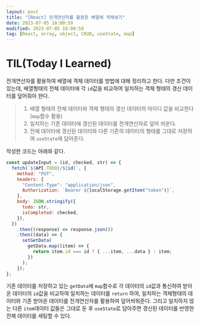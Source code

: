 ```yaml
---
layout: post
title: "[React] 전개연산자를 활용한 배열에 객체넣기"
date: 2023-07-05 18:00:59
modified: 2023-07-05 18:00:59
tag: [React, array, object, CRUD, useState, map]
---
```


# TIL(Today I Learned)

전개연산자를 활용하여 배열에 객체 데이터를 방법에 대해 정리하고 한다.
다만 조건이 있는데,
배열형태의 전체 데이터에 각 `id`값을 비교하여 일치하는 객체 형태의 갱신 데이터를 덮어줘야 한다.

> 1. 배열 형태의 전체 데이터와 객체 형태의 갱신 데이터의 아이디 값을 비교한다 (`map`함수 활용)
> 2. 일치하는 기존 데이터에 갱신된 데이터를 전개연산자로 덮어 씌운다.
> 3. 전체 데이터에 갱신된 데이터와 다른 기존의 데이터의 형태를 그대로 저장하여 `useState`에 담아준다.

작성한 코드는 아래와 같다.

```javascript
const updateInput = (id, checked, str) => {
  fetch(`${API.TODO}/${id}`, {
    method: "PUT",
    headers: {
      "Content-Type": "application/json",
      Authorization: `Bearer ${localStorage.getItem("token")}`,
    },
    body: JSON.stringify({
      todo: str,
      isCompleted: checked,
    }),
  })
    .then((response) => response.json())
    .then((data) => {
      setGetData(
        getData.map((item) => {
          return item.id === id ? { ...item, ...data } : item;
        })
      );
    });
};
```

기존 데이터를 저장하고 있는 `getData`에 `map`함수로 각 데이터의 `id`값과 통신하여 받아온 데이터의 `id`값을 비교하여 일치하는 데이터를 `return` 하여, 일치하는 객체형태의 데이터와 기존 받아온 데이터를 전개연산자를 활용하여 덮어씌워준다. 그리고 일치하지 않는 다른 `item`데이터 값들은 그대로 둔 후 `useState`로 담아주면 갱신된 데이터를 반영한 전체 데이터를 세팅할 수 있다.
